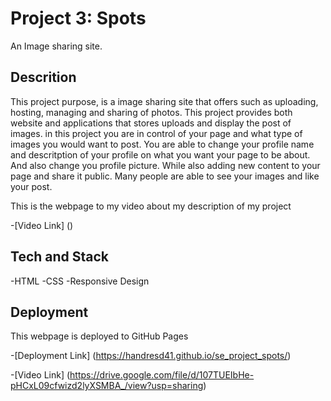 # Project 3: Spots

An Image sharing site.

## Descrition

This project purpose, is a image sharing site that offers such as uploading, hosting, managing and sharing of photos. This project provides both website and applications that stores uploads and display the post of images. in this project you are in control of your page and what type of images you would want to post. You are able to change your profile name and descritption of your profile on what you want your page to be about. And also change you profile picture. While also adding new content to your page and share it public. Many people are able to see your images and like your post.

This is the webpage to my video about my description of my project

-[Video Link] ()

## Tech and Stack

-HTML
-CSS
-Responsive Design

## Deployment

This webpage is deployed to GitHub Pages

-[Deployment Link] (https://handresd41.github.io/se_project_spots/)

-[Video Link] (https://drive.google.com/file/d/107TUEIbHe-pHCxL09cfwizd2lyXSMBA_/view?usp=sharing)
